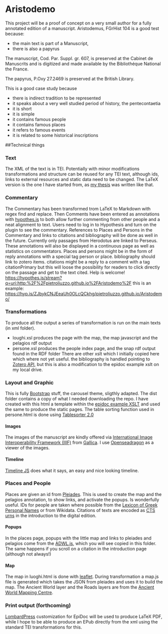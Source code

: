 # Aristodemo
This project will be a proof of concept on a very small author for a fully annotated edition of a manuscript.
Aristodemus, FGrHist 104 is a good test because: 
* the main text is part of a Manuscript, 
* there is also a papyrus

The manuscript, Cod. Par. Suppl. gr. 607, is preserved at the Cabinet de Manuscrits and is digitized and made available by the Bibliothéque National the France.

The papyrus, P.Oxy 27.2469 is preserved at the British Library.

This is a good case study because
* there is indirect tradition to be represented
* it speaks about a very well studied period of history, the pentecontaetia
* it is short
* it is simple
* it contains famous people
* it contains famous places
* it refers to famous events
* it is related to some historical inscriptions

##Technical things

### Text
The XML of the text is in TEI. Potentially with minor modifications transformations and structure can be reused for any TEI text, although ids, links to external resources and static data need to be changed.
The LaTeX version is the one I have started from, as [my thesis](http://amsdottorato.unibo.it/6257/) was written like that.

### Commentary
The Commentary has been transformed trom LaTeX to Markdown with regex find and replace. Then Comments have been entered as annotations with [hypothes.is](http://hypothes.is) to both allow further commenting from other people and a neat alignment to text. Users need to log in to Hypothesis and turn on the plugin to see the commentary. References to Places and Persons in the Commentary and links to citations and bibliography will be done as well in the future. Currently only passages from Herodotus are linked to Perseus. These annotations will also be displayed in a continuous page as well as statistics on commentators.
Places and persons might be in the form of reply annotations with a special tag person or place. bibliography should link to zotero items. citations might be a reply to a comment with a tag citationPrimary but this will loose the possibility for readers to click directly on the passage and get to the text cited.
Help is welcome! https://hypothes.is/stream?q=uri:http:%2F%2Fpietroliuzzo.github.io%2FAristodemo%2F 
this is an example: https://hyp.is/ZJbykCNJEeaUh0OLcQCkhg/pietroliuzzo.github.io/Aristodemo/

### Transformations
To produce all the output a series of transformation is run on the main texts (in xml folder). 
* loughi.xsl produces the page with the map, the map javascript and the pelagios rdf output
* persone.xsl produces the people index page, and the snap rdf output found in the RDF folder
There are other xslt which I initially copied here which where not yet useful.
the bibliography is handled pointing to [Zotero API](https://www.zotero.org/support/dev/web_api/v2/start), but this is also a modification to the epidoc example xslt on my local drive.

### Layout and Graphic
This is fully [Bootstrap](http://getbootstrap.com/) stuff, the carousel theme, sligthly adapted. The dist folder contains a copy of what I needed downloading the repo. I have created with this html a template within the [epidoc example XSLT](https://sourceforge.net/p/epidoc/wiki/Stylesheets/) and used the same to produce the static pages. The table sorting function used in persone.html is done using [Tablesorter 2.0](http://tablesorter.com/docs/)

#### Images
The images of the manuscript are kindly offered via [International Image Interoperability Framework (IIIF)](http://iiif.io/) from [Gallica](http://gallica.bnf.fr/). I use [Openseadragon](https://openseadragon.github.io/) as a viewer of the images.

#### Timeline
[Timeline JS](https://timeline.knightlab.com/) does what it says, an easy and nice looking timeline. 

### Places and People
Places are given an id from [Pleiades](http://pleiades.stoa.org/). This is used to create the map and the pelagios annotation, to show links, and activate the popups. Is wonderfully useful.
IDs for people are taken where possible from the [Lexicon of Greek Personal Names](http://clas-lgpn2.classics.ox.ac.uk/) or from Wikidata. 
Citations of texts are encoded as [CTS urns](http://www.homermultitext.org/hmt-doc/cite/cts-urn-overview.html) in the introduction to the digital edition.

#### Popups
In the places page, popups with the little map and links to pleiades and pelagios come from the [ADWL.js](http://isawnyu.github.com/awld-js/awld-test.html), which you will see copied in this folder. The same happens if you scroll on a citation in the introduction page (although not always!)

#### Map
The map in luoghi.html is done with [leaflet](http://leafletjs.com/examples/quick-start.html). During transformation a map.js file is generated which takes the JSON from pleiades and uses it to build the map.
The Ancient World layer and the Roads layers are from the [Ancient World Mapping Centre](http://awmc.unc.edu/wordpress/tiles/).

### Print output (forthcoming)
[LombardPress](https://bitbucket.org/lombardpress/lombardpress-print) customization for EpiDoc will be used to produce LaTeX PDF, while I hope to be able to produce an EPub directly from the xml using the standard TEI transformations for this. 


